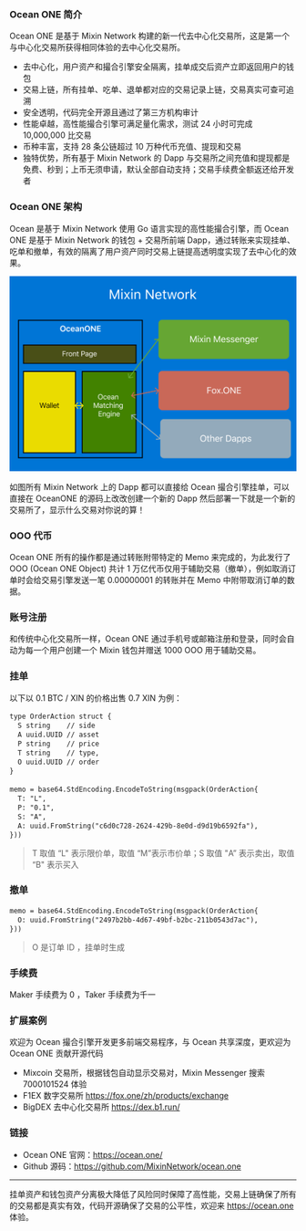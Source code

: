 ### Ocean ONE 简介
Ocean ONE 是基于 Mixin Network 构建的新一代去中心化交易所，这是第一个与中心化交易所获得相同体验的去中心化交易所。

- 去中心化，用户资产和撮合引擎安全隔离，挂单成交后资产立即返回用户的钱包
- 交易上链，所有挂单、吃单、退单都对应的交易记录上链，交易真实可查可追溯
- 安全透明，代码完全开源且通过了第三方机构审计
- 性能卓越，高性能撮合引擎可满足量化需求，测试 24 小时可完成 10,000,000 比交易
- 币种丰富，支持 28 条公链超过 10 万种代币充值、提现和交易
- 独特优势，所有基于 Mixin Network 的 Dapp 与交易所之间充值和提现都是免费、秒到；上币无须申请，默认全部自动支持；交易手续费全额返还给开发者

### Ocean ONE 架构
Ocean 是基于 Mixin Network 使用 Go 语言实现的高性能撮合引擎，而 Ocean ONE 是基于 Mixin Network 的钱包 + 交易所前端 Dapp，通过转账来实现挂单、吃单和撤单，有效的隔离了用户资产同时交易上链提高透明度实现了去中心化的效果。

![OceanONE](./ocean-one-structure.png)

 如图所有 Mixin Network 上的 Dapp 都可以直接给 Ocean 撮合引擎挂单，可以直接在 OceanONE 的源码上改改创建一个新的 Dapp 然后部署一下就是一个新的交易所了，显示什么交易对你说的算！

### OOO 代币
Ocean ONE 所有的操作都是通过转账附带特定的 Memo 来完成的，为此发行了 OOO (Ocean ONE Object) 共计 1 万亿代币仅用于辅助交易（撤单），例如取消订单时会给交易引擎发送一笔 0.00000001 的转账并在 Memo 中附带取消订单的数据。

### 账号注册
和传统中心化交易所一样，Ocean ONE 通过手机号或邮箱注册和登录，同时会自动为每一个用户创建一个 Mixin 钱包并赠送 1000 OOO 用于辅助交易。

### 挂单
以下以 0.1 BTC / XIN 的价格出售 0.7 XIN 为例：
```golang
type OrderAction struct {
  S string    // side
  A uuid.UUID // asset
  P string    // price
  T string    // type, 
  O uuid.UUID // order
}

memo = base64.StdEncoding.EncodeToString(msgpack(OrderAction{
  T: "L",
  P: "0.1",
  S: "A",
  A: uuid.FromString("c6d0c728-2624-429b-8e0d-d9d19b6592fa"),
}))
```
> T 取值 “L" 表示限价单，取值 “M”表示市价单；S 取值 "A” 表示卖出，取值 “B" 表示买入

### 撤单
```golang
memo = base64.StdEncoding.EncodeToString(msgpack(OrderAction{
  O: uuid.FromString("2497b2bb-4d67-49bf-b2bc-211b0543d7ac"),
}))
```
> O 是订单 ID ，挂单时生成

### 手续费
Maker 手续费为 0 ，Taker 手续费为千一

### 扩展案例
欢迎为 Ocean 撮合引擎开发更多前端交易程序，与 Ocean 共享深度，更欢迎为 Ocean ONE 贡献开源代码
- Mixcoin 交易所，根据钱包自动显示交易对，Mixin Messenger 搜索 7000101524 体验
- F1EX 数字交易所 https://fox.one/zh/products/exchange
- BigDEX 去中心化交易所 https://dex.b1.run/

### 链接
- Ocean ONE 官网：https://ocean.one/
- Github 源码：https://github.com/MixinNetwork/ocean.one

---
挂单资产和钱包资产分离极大降低了风险同时保障了高性能，交易上链确保了所有的交易都是真实有效，代码开源确保了交易的公平性，欢迎来 https://ocean.one 体验。
